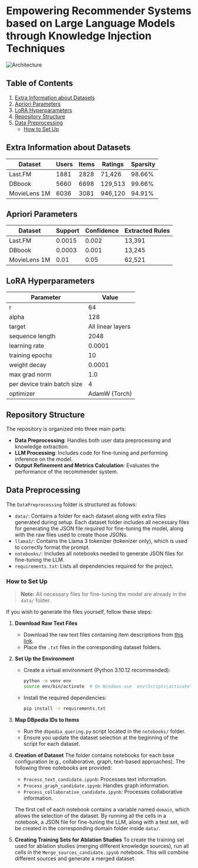 # Empowering Recommender Systems based on Large Language Models through Knowledge Injection Techniques

![Architecture](img/Architecture.png)

## Table of Contents
1. [Extra Information about Datasets](#extra-information-about-datasets)
2. [Apriori Parameters](#apriori-parameters)
3. [LoRA Hyperparameters](#lora-hyperparameters)
4. [Repository Structure](#repository-structure)
5. [Data Preprocessing](#data-preprocessing)
   - [How to Set Up](#how-to-set-up)

## Extra Information about Datasets
| Dataset       | Users | Items | Ratings | Sparsity  |
|--------------|-------|-------|---------|-----------|
| Last.FM      | 1881  | 2828  | 71,426  | 98.66%    |
| DBbook       | 5660  | 6698  | 129,513 | 99.66%    |
| MovieLens 1M | 6036  | 3081  | 946,120 | 94.91%    |

## Apriori Parameters
| Dataset       | Support  | Confidence | Extracted Rules |
|--------------|----------|------------|-----------------|
| Last.FM      | 0.0015   | 0.002      | 13,391          |
| DBbook       | 0.0003   | 0.001      | 13,245          |
| MovieLens 1M | 0.01     | 0.05       | 62,521          |

## LoRA Hyperparameters
| **Parameter**               | **Value**         |
|-----------------------------|-------------------|
| r                           | 64               |
| alpha                       | 128              |
| target                      | All linear layers |
| sequence length             | 2048             |
| learning rate               | 0.0001           |
| training epochs             | 10               |
| weight decay                | 0.0001           |
| max grad norm               | 1.0              |
| per device train batch size | 4                |
| optimizer                   | AdamW (Torch)    |

## Repository Structure
The repository is organized into three main parts:
- **Data Preprocessing**: Handles both user data preprocessing and knowledge extraction.
- **LLM Processing**: Includes code for fine-tuning and performing inference on the model.
- **Output Refinement and Metrics Calculation**: Evaluates the performance of the recommender system.

## Data Preprocessing
The `DataPreprocessing` folder is structured as follows:
- `data/`: Contains a folder for each dataset along with extra files generated during setup. Each dataset folder includes all necessary files for generating the JSON file required for fine-tuning the model, along with the raw files used to create those JSONs.
- `llama3/`: Contains the Llama 3 tokenizer (tokenizer only), which is used to correctly format the prompt.
- `notebooks/`: Includes all notebooks needed to generate JSON files for fine-tuning the LLM.
- `requirements.txt`: Lists all dependencies required for the project.

### How to Set Up
> **Note:** All necessary files for fine-tuning the model are already in the `data/` folder.

If you wish to generate the files yourself, follow these steps:

1. **Download Raw Text Files**
   - Download the raw text files containing item descriptions from [this link](https://mega.nz/folder/TsMkQaAB#9vxYcaEZhLcr4005L-bbRg).
   - Place the `.txt` files in the corresponding dataset folders.

2. **Set Up the Environment**
   - Create a virtual environment (Python 3.10.12 recommended):
     ```sh
     python -m venv env
     source env/bin/activate  # On Windows use `env\Scripts\activate`
     ```
   - Install the required dependencies:
     ```sh
     pip install -r requirements.txt
     ```

3. **Map DBpedia IDs to Items**
   - Run the `dbpedia_quering.py` script located in the `notebooks/` folder.
   - Ensure you update the dataset selection at the beginning of the script for each dataset.

4. **Creation of Dataset**
   The folder contains notebooks for each base configuration (e.g., collaborative, graph, text-based approaches). The following three notebooks are provided:
   
    - `Process_text_candidate.ipynb`: Processes text information.
    - `Process_graph_candidate.ipynb`: Handles graph information.
    - `Process_collaborative_candidate.ipynb`: Processes collaborative information.

   The first cell of each notebook contains a variable named `domain`, which allows the selection of the dataset. By running all the cells in a notebook, a JSON file for fine-tuning the LLM, along with a test set, will be created in the corresponding domain folder inside `data/`.

5. **Creating Training Sets for Ablation Studies**
   To create the training set used for ablation studies (merging different knowledge sources), run all cells in the `Merge_sources_candidate.ipynb` notebook. This will combine different sources and generate a merged dataset.

